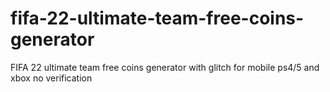 # fifa-22-ultimate-team-free-coins-generator
FIFA 22 ultimate team free coins generator with glitch for mobile ps4/5 and xbox no verification
